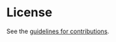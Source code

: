 # License

See the
[guidelines for contributions](https://github.com/rscheff/draft-scheffenegger-nfsv4-mpioq/blob/main/CONTRIBUTING.md).
